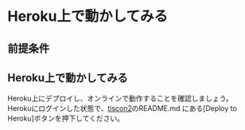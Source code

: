 # Heroku上で動かしてみる

## 前提条件

## Heroku上で動かしてみる

Heroku上にデプロイし、オンラインで動作することを確認しましょう。
Herokuにログインした状態で、[tiscon2](https://github.com/tiscon/tiscon2)のREADME.md にある[Deploy to Heroku]ボタンを押下してください。
